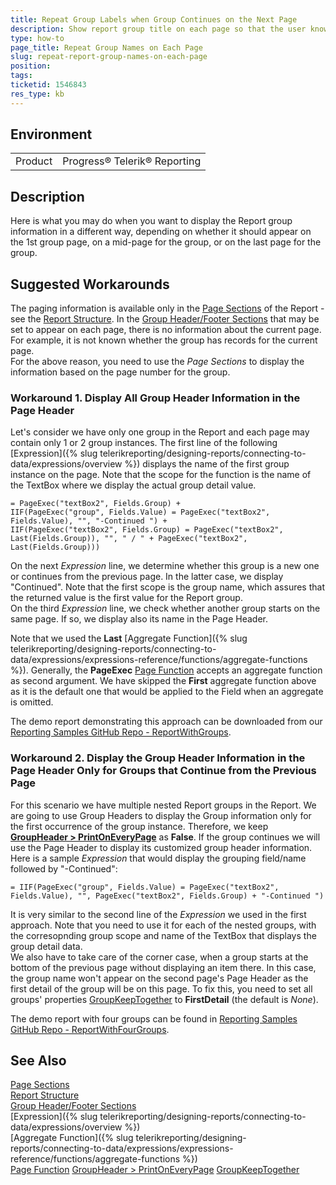 ```yaml
---
title: Repeat Group Labels when Group Continues on the Next Page
description: Show report group title on each page so that the user knows when it begins and when continues
type: how-to
page_title: Repeat Group Names on Each Page
slug: repeat-report-group-names-on-each-page
position: 
tags: 
ticketid: 1546843
res_type: kb
---
```


## Environment
<table>
	<tbody>
		<tr>
			<td>Product</td>
			<td>Progress® Telerik® Reporting</td>
		</tr>
	</tbody>
</table>


## Description
Here is what you may do when you want to display the Report group information in a different way, depending on whether it should appear on the 1st group page, 
on a mid-page for the group, or on the last page for the group.

## Suggested Workarounds
The paging information is available only in the [Page Sections](../designing-reports-creating-page-headers-and-footers) of the Report - see the 
[Report Structure](../designing-reports-understanding-report-structure). In the [Group Header/Footer Sections](../data-items-how-to-add-groups-to-report-item) that may be 
set to appear on each page, there is no information about the current page. For example, it is not known whether the group has records for the current page.  
For the above reason, you need to use the _Page Sections_ to display the information based on the page number for the group.  

### Workaround 1. Display All Group Header Information in the Page Header
Let's consider we have only one group in the Report and each page may contain only 1 or 2 group instances. The first line of the following [Expression]({% slug telerikreporting/designing-reports/connecting-to-data/expressions/overview %}) displays the name of the first group instance on the page. Note that the scope for the function is the name of the TextBox where we display the actual group detail value.
```
= PageExec("textBox2", Fields.Group) + 
IIF(PageExec("group", Fields.Value) = PageExec("textBox2", Fields.Value), "", "-Continued ") + 
IIF(PageExec("textBox2", Fields.Group) = PageExec("textBox2", Last(Fields.Group)), "", " / " + PageExec("textBox2", Last(Fields.Group)))
```
On the next _Expression_ line, we determine whether this group is a new one or continues from the previous page. In the latter case, we display "Continued". 
Note that the first scope is the group name, which assures that the returned value is the first value for the Report group.  
On the third _Expression_ line, we check whether another group starts on the same page. If so, we display also its name in the Page Header.  

Note that we used the __Last__ [Aggregate Function]({% slug telerikreporting/designing-reports/connecting-to-data/expressions/expressions-reference/functions/aggregate-functions %}). Generally, the __PageExec__ [Page Function](../expressions-page-functions) accepts an aggregate function as second argument. We have skipped the __First__ aggregate function above as it is the default one that would be applied to the Field when an aggregate is omitted. 

The demo report demonstrating this approach can be downloaded from our [Reporting Samples GitHub Repo - ReportWithGroups](https://github.com/telerik/reporting-samples/blob/master/ReportWithGroups/ReportWithGroups.trdp).

### Workaround 2. Display the Group Header Information in the Page Header Only for Groups that Continue from the Previous Page
For this scenario we have multiple nested Report groups in the Report. We are going to use Group Headers to display the Group information only for the first occurrence of the group instance. Therefore, we keep __[GroupHeader > PrintOnEveryPage](../p-telerik-reporting-groupsection-printoneverypage)__ as __False__. If the group continues we will use the Page Header to display its customized group header information. Here is a sample _Expression_ that would display the grouping field/name followed by "-Continued":
```
= IIF(PageExec("group", Fields.Value) = PageExec("textBox2", Fields.Value), "", PageExec("textBox2", Fields.Group) + "-Continued ")
```
It is very similar to the second line of the _Expression_ we used in the first approach. Note that you need to use it for each of the nested groups, with the corresopnding group scope and name of the TextBox that displays the group detail data.  
We also have to take care of the corner case, when a group starts at the bottom of the previous page without displaying an item there. In this case, the group name won't appear on the second page's Page Header as the first detail of the group will be on this page. To fix this, you need to set all groups' properties [GroupKeepTogether](../t-telerik-reporting-groupkeeptogether) to __FirstDetail__ (the default is _None_).  

The demo report with four groups can be found in [Reporting Samples GitHub Repo - ReportWithFourGroups](https://github.com/telerik/reporting-samples/blob/master/ReportWithGroups/ReportWithFourGroups.trdp).

## See Also
[Page Sections](../designing-reports-creating-page-headers-and-footers)  
[Report Structure](../designing-reports-understanding-report-structure)  
[Group Header/Footer Sections](../data-items-how-to-add-groups-to-report-item)  
[Expression]({% slug telerikreporting/designing-reports/connecting-to-data/expressions/overview %})  
[Aggregate Function]({% slug telerikreporting/designing-reports/connecting-to-data/expressions/expressions-reference/functions/aggregate-functions %})  
[Page Function](../expressions-page-functions)
[GroupHeader > PrintOnEveryPage](../p-telerik-reporting-groupsection-printoneverypage)
[GroupKeepTogether](../t-telerik-reporting-groupkeeptogether)
